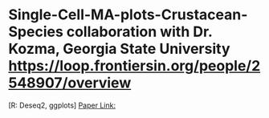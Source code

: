 # Single-Cell-MA-plots-Crustacean-Species collaboration with Dr. Kozma, Georgia State University https://loop.frontiersin.org/people/2548907/overview
[R: Deseq2, ggplots]
[Paper Link:](https://journals.plos.org/plosone/article?id=10.1371/journal.pone.0252066)
